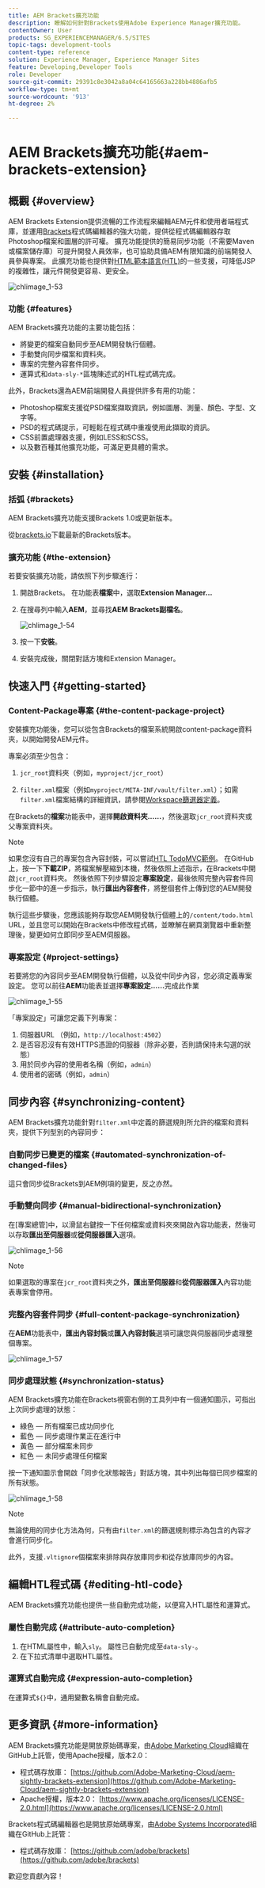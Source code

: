 ```yaml
---
title: AEM Brackets擴充功能
description: 瞭解如何針對Brackets使用Adobe Experience Manager擴充功能。
contentOwner: User
products: SG_EXPERIENCEMANAGER/6.5/SITES
topic-tags: development-tools
content-type: reference
solution: Experience Manager, Experience Manager Sites
feature: Developing,Developer Tools
role: Developer
source-git-commit: 29391c8e3042a8a04c64165663a228bb4886afb5
workflow-type: tm+mt
source-wordcount: '913'
ht-degree: 2%

---
```


# AEM Brackets擴充功能{#aem-brackets-extension}

## 概觀 {#overview}

AEM Brackets Extension提供流暢的工作流程來編輯AEM元件和使用者端程式庫，並運用[Brackets](https://brackets.io/)程式碼編輯器的強大功能，提供從程式碼編輯器存取Photoshop檔案和圖層的許可權。 擴充功能提供的簡易同步功能（不需要Maven或檔案儲存庫）可提升開發人員效率，也可協助具備AEM有限知識的前端開發人員參與專案。 此擴充功能也提供對[HTML範本語言(HTL)](https://experienceleague.adobe.com/docs/experience-manager-htl/content/overview.html)的一些支援，可降低JSP的複雜性，讓元件開發更容易、更安全。

![chlimage_1-53](assets/chlimage_1-53a.png)

### 功能 {#features}

AEM Brackets擴充功能的主要功能包括：

* 將變更的檔案自動同步至AEM開發執行個體。
* 手動雙向同步檔案和資料夾。
* 專案的完整內容套件同步。
* 運算式和`data-sly-*`區塊陳述式的HTL程式碼完成。

此外，Brackets還為AEM前端開發人員提供許多有用的功能：

* Photoshop檔案支援從PSD檔案擷取資訊，例如圖層、測量、顏色、字型、文字等。
* PSD的程式碼提示，可輕鬆在程式碼中重複使用此擷取的資訊。
* CSS前置處理器支援，例如LESS和SCSS。
* 以及數百種其他擴充功能，可滿足更具體的需求。

## 安裝 {#installation}

### 括弧 {#brackets}

AEM Brackets擴充功能支援Brackets 1.0或更新版本。

從[brackets.io](https://brackets.io/)下載最新的Brackets版本。

### 擴充功能 {#the-extension}

若要安裝擴充功能，請依照下列步驟進行：

1. 開啟Brackets。 在功能表&#x200B;**檔案**&#x200B;中，選取&#x200B;**Extension Manager...**
1. 在搜尋列中輸入&#x200B;**AEM**，並尋找&#x200B;**AEM Brackets副檔名**。

   ![chlimage_1-54](assets/chlimage_1-54a.png)

1. 按一下&#x200B;**安裝**。
1. 安裝完成後，關閉對話方塊和Extension Manager。

## 快速入門 {#getting-started}

### Content-Package專案 {#the-content-package-project}

安裝擴充功能後，您可以從包含Brackets的檔案系統開啟content-package資料夾，以開始開發AEM元件。

專案必須至少包含：

1. `jcr_root`資料夾（例如，`myproject/jcr_root`）

1. `filter.xml`檔案（例如`myproject/META-INF/vault/filter.xml`）；如需`filter.xml`檔案結構的詳細資訊，請參閱[Workspace篩選器定義](https://jackrabbit.apache.org/filevault/filter.html)。

在Brackets的&#x200B;**檔案**&#x200B;功能表中，選擇&#x200B;**開啟資料夾……**，然後選取`jcr_root`資料夾或父專案資料夾。

>[!NOTE]
>
>如果您沒有自己的專案包含內容封裝，可以嘗試[HTL TodoMVC範例](https://github.com/Adobe-Marketing-Cloud/aem-sightly-sample-todomvc)。 在GitHub上，按一下&#x200B;**下載ZIP**，將檔案解壓縮到本機，然後依照上述指示，在Brackets中開啟`jcr_root`資料夾。 然後依照下列步驟設定&#x200B;**專案設定**，最後依照完整內容套件同步化一節中的進一步指示，執行&#x200B;**匯出內容套件**，將整個套件上傳到您的AEM開發執行個體。
>
>執行這些步驟後，您應該能夠存取您AEM開發執行個體上的`/content/todo.html` URL，並且您可以開始在Brackets中修改程式碼，並瞭解在網頁瀏覽器中重新整理後，變更如何立即同步至AEM伺服器。

### 專案設定 {#project-settings}

若要將您的內容同步至AEM開發執行個體，以及從中同步內容，您必須定義專案設定。 您可以前往&#x200B;**AEM**&#x200B;功能表並選擇&#x200B;**專案設定……**&#x200B;完成此作業

![chlimage_1-55](assets/chlimage_1-55a.png)

「專案設定」可讓您定義下列專案：

1. 伺服器URL （例如，`http://localhost:4502`）
1. 是否容忍沒有有效HTTPS憑證的伺服器（除非必要，否則請保持未勾選的狀態）
1. 用於同步內容的使用者名稱（例如，`admin`）
1. 使用者的密碼（例如，`admin`）

## 同步內容 {#synchronizing-content}

AEM Brackets擴充功能針對`filter.xml`中定義的篩選規則所允許的檔案和資料夾，提供下列型別的內容同步：

### 自動同步已變更的檔案 {#automated-synchronization-of-changed-files}

這只會同步從Brackets到AEM例項的變更，反之亦然。

### 手動雙向同步 {#manual-bidirectional-synchronization}

在[專案總管]中，以滑鼠右鍵按一下任何檔案或資料夾來開啟內容功能表，然後可以存取&#x200B;**匯出至伺服器**&#x200B;或&#x200B;**從伺服器匯入**&#x200B;選項。

![chlimage_1-56](assets/chlimage_1-56a.png)

>[!NOTE]
>
>如果選取的專案在`jcr_root`資料夾之外，**匯出至伺服器**&#x200B;和&#x200B;**從伺服器匯入**&#x200B;內容功能表專案會停用。

### 完整內容套件同步 {#full-content-package-synchronization}

在&#x200B;**AEM**&#x200B;功能表中，**匯出內容封裝**&#x200B;或&#x200B;**匯入內容封裝**&#x200B;選項可讓您與伺服器同步處理整個專案。

![chlimage_1-57](assets/chlimage_1-57a.png)

### 同步處理狀態 {#synchronization-status}

AEM Brackets擴充功能在Brackets視窗右側的工具列中有一個通知圖示，可指出上次同步處理的狀態：

* 綠色 — 所有檔案已成功同步化
* 藍色 — 同步處理作業正在進行中
* 黃色 — 部分檔案未同步
* 紅色 — 未同步處理任何檔案

按一下通知圖示會開啟「同步化狀態報告」對話方塊，其中列出每個已同步檔案的所有狀態。

![chlimage_1-58](assets/chlimage_1-58a.png)

>[!NOTE]
>
>無論使用的同步化方法為何，只有由`filter.xml`的篩選規則標示為包含的內容才會進行同步化。
>
>此外，支援`.vltignore`個檔案來排除與存放庫同步和從存放庫同步的內容。

## 編輯HTL程式碼 {#editing-htl-code}

AEM Brackets擴充功能也提供一些自動完成功能，以便寫入HTL屬性和運算式。

### 屬性自動完成 {#attribute-auto-completion}

1. 在HTML屬性中，輸入`sly`。 屬性已自動完成至`data-sly-`。
1. 在下拉式清單中選取HTL屬性。

### 運算式自動完成 {#expression-auto-completion}

在運算式`${}`中，通用變數名稱會自動完成。

## 更多資訊 {#more-information}

AEM Brackets擴充功能是開放原始碼專案，由[Adobe Marketing Cloud](https://github.com/Adobe-Marketing-Cloud)組織在GitHub上託管，使用Apache授權，版本2.0：

* 程式碼存放庫： [https://github.com/Adobe-Marketing-Cloud/aem-sightly-brackets-extension](https://github.com/Adobe-Marketing-Cloud/aem-sightly-brackets-extension)
* Apache授權，版本2.0： [https://www.apache.org/licenses/LICENSE-2.0.html](https://www.apache.org/licenses/LICENSE-2.0.html)

Brackets程式碼編輯器也是開放原始碼專案，由[Adobe Systems Incorporated](https://github.com/adobe)組織在GitHub上託管：

* 程式碼存放庫： [https://github.com/adobe/brackets](https://github.com/adobe/brackets)

歡迎您貢獻內容！
